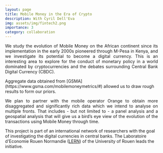 ```yaml
---
layout: page
title: Mobile Money in the Era of Crypto
description: With Cyril Dell'Eva
img: assets/img/fintech2.png
importance: 3
category: collaboration
---
```


<p align="justify"> We study the evolution of Mobile Money on the African continent since its implementation in the early 2000s pioneered through M-Pesa in Kenya, and we investigate its potential to become a digital currency. This is an interesting area to explore for the conduct of monetary policy in a world dominated by cryptocurrencies and the debates surrounding Central Bank Digital Currency (CBDC).</p> Aggregate data obtained from [GSMA](https://www.gsma.com/mobilemoneymetrics/#) allowed us to draw rough results to form our priors. <p align="justify"> We plan to partner with the mobile operator Orange to obtain more disaggregated and significantly rich data which we intend to analyse on multiple fronts. That includes - but not limited to - a panel analysis and a geospatial analysis that will give us a bird’s eye view of the evolution of the transactions using Mobile Money through time.</p>

This project is part of an international network of researchers with the goal of investigating the digital currencies in central banks. The Laboratoire d'Economie Rouen Normandie ([LERN](https://lern.univ-rouen.fr/le-laboratoire-0)) of the University of Rouen leads the initiative.
